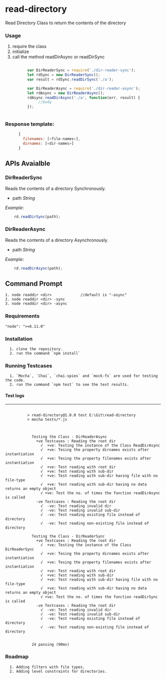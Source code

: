 # read-directory
Read Directory Class to return the contents of the directory

### Usage
1. require the class
2. initialize
3. call the method readDirAsync or readDirSync

```javascript

          var DirReaderSync = require('./dir-reader-sync');
          let rdSync = new DirReaderSync();
          var result = rdSync.readDirSync('./a');

          var DirReaderAsync = require('./dir-reader-async');
          let rdAsync = new DirReaderAsync();
          rdAsync.readDirAsync('./a', function(err, result) {
               //body
          });
	    
```

### Response template:
```javascript
      {
        filenames: [<file-names>],
        dirnames: [<dir-names>]
      }
```
## APIs Avaialble

### DirReaderSync
  Reads the contents of a directory Synchronously.
  * path _String_
  
  _Example_: 
  ```javascript
      rd.readDirSync(path);
  ```
  
  ### DirReaderAsync
  Reads the contents of a directory Asynchronously.
  * path _String_
  
  _Example_: 
  ```javascript
      rd.readDirAsync(path);
  ```
 ## Command Prompt
 
 	1. node readdir <dir>             //default is "-async"
	2. node readdir <dir> -sync
	3. node readdir <dir> -async

 
  
  ### Requirements
    "node": ">=6.11.0"
    
  ### Installation
      1. clone the repository.
      2. run the command `npm install`
  
  ### Running Testcases
      1. `Mocha`, `Chai`, `chai-spies` and `mock-fs` are used for testing the code.
      2. run the command `npm test` to see the test results.
      
#### Test logs
-----
```
                    
          > read-directory@1.0.0 test E:\Git\read-directory
          > mocha tests/*.js



            Testing the Class - DirReaderAsync
              +ve Testcases : Reading the root dir
                √  +ve: Testing the instance of the Class ReadDirAsync
                √  +ve: Tesing the property dirnames exists after instantiation
                √  +ve: Tesing the property filenames exists after instantiation
                √  +ve: Test reading with root dir
                √  +ve: Test reading with sub-dir
                √  +ve: Test reading with sub-dir having file with no file-type
                √  +ve: Test reading with sub-dir having no data  returns an empty object
                √ +ve: Test the no. of times the function readDirAsync is called
              -ve Testcases : Reading the root dir
                √  -ve: Test reading invalid dir
                √  -ve: Test reading invalid sub-dir
                √  -ve: Test reading existing file instead of directory
                √  -ve: Test reading non-existing file instead of directory

            Testing the Class - DirReaderSync
              +ve Testcases : Reading the root dir
                √  +ve: Testing the instance of the Class DirReaderSync
                √  +ve: Tesing the property dirnames exists after instantiation
                √  +ve: Tesing the property filenames exists after instantiation
                √  +ve: Test reading with root dir
                √  +ve: Test reading with sub-dir
                √  +ve: Test reading with sub-dir having file with no file-type
                √  +ve: Test reading with sub-dir having no data  returns an empty object
                √ +ve: Test the no. of times the function readDirSync is called
              -ve Testcases : Reading the root dir
                √  -ve: Test reading invalid dir
                √  -ve: Test reading invalid sub-dir
                √  -ve: Test reading existing file instead of directory
                √  -ve: Test reading non-existing file instead of directory


            24 passing (90ms)

```
      
 ### Roadmap
      1. Adding filters with file types.
      2. Adding level constraints for directories.
      
      
